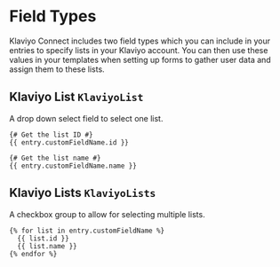 # Field Types

Klaviyo Connect includes two field types which you can include in your entries to specify lists in your Klaviyo account. You can then use these values in your templates when setting up forms to gather user data and assign them to these lists.

## Klaviyo List `KlaviyoList`

A drop down select field to select one list.

```twig
{# Get the list ID #}
{{ entry.customFieldName.id }}

{# Get the list name #}
{{ entry.customFieldName.name }}
```

## Klaviyo Lists `KlaviyoLists`

A checkbox group to allow for selecting multiple lists.

```twig
{% for list in entry.customFieldName %}
  {{ list.id }}
  {{ list.name }}
{% endfor %}
```
